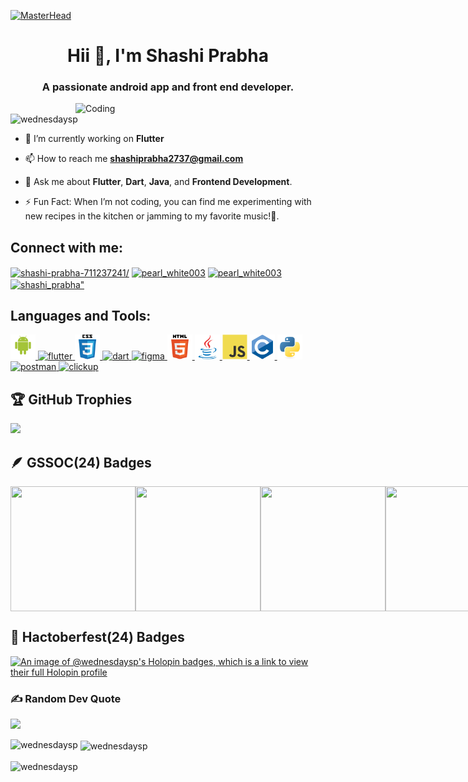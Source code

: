 [![MasterHead](https://img.freepik.com/free-vector/mobile-application-tupography-banner-with-mobile-device-symbols-flat-illustration_1284-29498.jpg?w=1380&t=st=1707575966~exp=1707576566~hmac=d141e7d3a0aea101f57ee3a1d73c17ff16a794cedfb9f7f918854e923d0b6a34)](https://rishavchanda.io)
<h1 align="center">Hii 👋, I'm Shashi Prabha</h1>
<h3 align="center">A passionate android app and front end developer.</h3>
<img  align="right"  alt="Coding" width="400" src="https://user-images.githubusercontent.com/74038190/221352975-94759904-aa4c-4032-a8ab-b546efb9c478.gif"> 

<p align="left"> <img src="https://komarev.com/ghpvc/?username=wednesdaysp&label=Profile%20views&color=0e75b6&style=flat" alt="wednesdaysp" /> </p>

- 🔭 I’m currently working on **Flutter**

- 📫 How to reach me **shashiprabha2737@gmail.com**

- 💬 Ask me about **Flutter**, **Dart**, **Java**, and **Frontend Development**.

- ⚡ Fun Fact: When I’m not coding, you can find me experimenting with new recipes in the kitchen or jamming to my favorite music!🎵.

## Connect with me:
<p align="left">
<a href="https://linkedin.com/in/shashi-prabha-711237241/" target="blank"><img align="center" src="https://raw.githubusercontent.com/rahuldkjain/github-profile-readme-generator/master/src/images/icons/Social/linked-in-alt.svg" alt="shashi-prabha-711237241/" height="30" width="40" /></a>
<a href="https://instagram.com/pearl_white003" target="blank"><img align="center" src="https://raw.githubusercontent.com/rahuldkjain/github-profile-readme-generator/master/src/images/icons/Social/instagram.svg" alt="pearl_white003" height="30" width="40" /></a>
<a href="https://twitter.com/ShashiPrab14764" target="blank"><img align="center" src="https://raw.githubusercontent.com/rahuldkjain/github-profile-readme-generator/master/src/images/icons/Social/twitter.svg" alt="pearl_white003" height="30" width="40" /></a>
<a href="https://discord.com/channels/@me" target="blank"><img align="center" src="https://github.com/user-attachments/assets/866ec66e-3ef0-4c48-918a-7734aaecb658" alt=shashi_prabha" height="30" width="40"/></a>
</p>

## Languages and Tools:
<p align="left"> <a href="https://developer.android.com" target="_blank" rel="noreferrer"> <img src="https://raw.githubusercontent.com/devicons/devicon/master/icons/android/android-original-wordmark.svg" alt="android" width="40" height="40"/> </a> <a href="https://flutter.dev" target="_blank" rel="noreferrer"> <img src="https://www.vectorlogo.zone/logos/flutterio/flutterio-icon.svg" alt="flutter" width="40" height="40"/> </a>  <a href="https://www.w3schools.com/css/" target="_blank" rel="noreferrer"> <img src="https://raw.githubusercontent.com/devicons/devicon/master/icons/css3/css3-original-wordmark.svg" alt="css3" width="40" height="40"/> </a> <a href="https://dart.dev" target="_blank" rel="noreferrer"> <img src="https://www.vectorlogo.zone/logos/dartlang/dartlang-icon.svg" alt="dart" width="40" height="40"/> </a> <a href="https://www.figma.com/" target="_blank" rel="noreferrer"> <img src="https://www.vectorlogo.zone/logos/figma/figma-icon.svg" alt="figma" width="40" height="40"/> </a>  <a href="https://www.w3.org/html/" target="_blank" rel="noreferrer"> <img src="https://raw.githubusercontent.com/devicons/devicon/master/icons/html5/html5-original-wordmark.svg" alt="html5" width="40" height="40"/> </a> <a href="https://www.java.com" target="_blank" rel="noreferrer"> <img src="https://raw.githubusercontent.com/devicons/devicon/master/icons/java/java-original.svg" alt="java" width="40" height="40"/> </a> <a href="https://developer.mozilla.org/en-US/docs/Web/JavaScript" target="_blank" rel="noreferrer"> <img src="https://raw.githubusercontent.com/devicons/devicon/master/icons/javascript/javascript-original.svg" alt="javascript" width="40" height="40"/> </a> <a href="https://www.cprogramming.com/" target="_blank" rel="noreferrer"> <img src="https://raw.githubusercontent.com/devicons/devicon/master/icons/c/c-original.svg" alt="c" width="40" height="40"/> </a> <a href="https://www.python.org" target="_blank" rel="noreferrer"> <img src="https://raw.githubusercontent.com/devicons/devicon/master/icons/python/python-original.svg" alt="python" width="40" height="40"/> </a> <a href="https://www.postman.com/" target="_blank" rel="noreferrer"> <img src="https://cdn.worldvectorlogo.com/logos/postman.svg" alt="postman" width="40" height="40"/> </a>  <a href="https://clickup.com/lp?utm_source=google&utm_medium=cpc&utm_campaign=gs_cpc_arlv_nnc_brand_trial_all-devices_troas_lp_x_all-departments_x_brand&utm_content=all-countries_kw-target_text_all-industries_all-features_all-use-cases_clickup_features_productivity_broad&utm_term=b_clickup%20productivity&utm_creative=657686021884_BrandChampion-03072023_rsa&utm_custom1=&utm_custom2=&gad_source=1&gclid=CjwKCAjwqf20BhBwEiwAt7dtdaScXgyL-F_yprC9uXN_qL_kRXmNHA-ZoiBnSV-R4U_vwPQ2JKjuxBoCozYQAvD_BwE" target="_blank" rel="noreferrer"> <img src="https://i.scdn.co/image/ab6761610000e5eb85f93be32018d299b620bcf3" alt="clickup" width="40" height="40"/> </a> 
</p>

## 🏆 GitHub Trophies
![](https://github-profile-trophy.vercel.app/?username=WednesdaySP&theme=radical&no-frame=false&no-bg=false&margin-w=3) 



## 🪶 GSSOC(24) Badges 
<div style='display:flex; align-items:center; gap: 10;' align='center'>
<img src="https://github.com/user-attachments/assets/74bce500-f305-411c-97ba-2b47ba029825" width="200px" height="200px" />
 <img src="https://github.com/user-attachments/assets/29f9614e-b8d6-428a-b38c-9f4f5d29b661" width="200px" height="200px" />
 <img src="https://github.com/user-attachments/assets/0f3b975d-a704-4930-996f-d0eb8c677b02" width="200px" height="200px" />
 <img src="https://github.com/user-attachments/assets/288e5321-f91c-4a6c-869c-11d00952c486" width="200px" height="200px" />
</div>

## 🦖 Hactoberfest(24) Badges 

[![An image of @wednesdaysp's Holopin badges, which is a link to view their full Holopin profile](https://holopin.me/wednesdaysp)](https://holopin.io/@wednesdaysp)

### ✍️ Random Dev Quote
![](https://quotes-github-readme.vercel.app/api?type=horizontal&theme=tokyonight)

<p><img align="left" src="https://github-readme-stats.vercel.app/api/top-langs?username=wednesdaysp&show_icons=true&locale=en&layout=compact&theme=dark&hide_border=false" alt="wednesdaysp" /></p>


<p>&nbsp;<img align="center" src="https://github-readme-stats.vercel.app/api?username=wednesdaysp&show_icons=true&locale=en&theme=dark&hide_border=false&include_all_commits=true&count_private=true" alt="wednesdaysp" /></p>

<p><img align="center" src="https://github-readme-streak-stats.herokuapp.com/?user=wednesdaysp&theme=dark&hide_border=false" alt="wednesdaysp" /></p>
<!---readme editor tool: https://readme.so/editor--->

